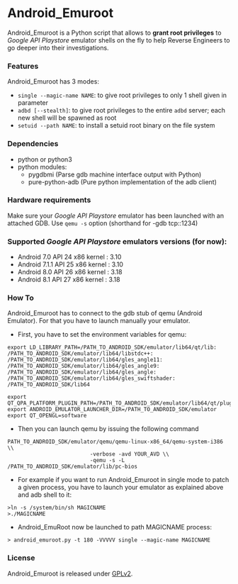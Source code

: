 # Android_Emuroot

Android_Emuroot is a Python script that allows to **grant root privileges** to
*Google API Playstore* emulator shells on the fly to help Reverse Engineers to
go deeper into their investigations.

### Features
Android_Emuroot has 3 modes:

* `single --magic-name NAME`:  to give root privileges to only 1 shell given in parameter
* `adbd [--stealth]`:  to give root privileges to the entire `adbd` server; each new shell will be spawned as root
* `setuid --path NAME`:  to install a setuid root binary on the file system

 
### Dependencies

* python or python3
* python modules:
	* pygdbmi (Parse gdb machine interface output with Python)
	* pure-python-adb (Pure python implementation of the adb client)

### Hardware requirements

Make sure your *Google API Playstore* emulator has been launched with an attached GDB. Use `qemu -s` option (shorthand for -gdb tcp::1234)

### Supported *Google API Playstore* emulators versions (for now):
* Android 7.0   API 24    x86 kernel : 3.10  
* Android 7.1.1 API 25    x86 kernel : 3.10
* Android 8.0   API 26    x86 kernel : 3.18
* Android 8.1   API 27    x86 kernel : 3.18

### How To 
Android_Emuroot has to connect to the gdb stub of qemu (Android Emulator).
For that you have to launch manually your emulator.

* First, you have to set the environment variables for qemu:

```
export LD_LIBRARY_PATH=/PATH_TO_ANDROID_SDK/emulator/lib64/qt/lib:
/PATH_TO_ANDROID_SDK/emulator/lib64/libstdc++:
/PATH_TO_ANDROID_SDK/emulator/lib64/gles_angle11:
/PATH_TO_ANDROID_SDK/emulator/lib64/gles_angle9:
/PATH_TO_ANDROID_SDK/emulator/lib64/gles_angle:
/PATH_TO_ANDROID_SDK/emulator/lib64/gles_swiftshader:
/PATH_TO_ANDROID_SDK/lib64

export QT_QPA_PLATFORM_PLUGIN_PATH=/PATH_TO_ANDROID_SDK/emulator/lib64/qt/plugins
export ANDROID_EMULATOR_LAUNCHER_DIR=/PATH_TO_ANDROID_SDK/emulator
export QT_OPENGL=software

```

* Then you can launch qemu by issuing the following command

```
PATH_TO_ANDROID_SDK/emulator/qemu/qemu-linux-x86_64/qemu-system-i386 \\
                          -verbose -avd YOUR_AVD \\
                          -qemu -s -L /PATH_TO_ANDROID_SDK/emulator/lib/pc-bios

```
* For example if you want to run Android_Emuroot in single mode to patch a given process, you have to
launch your emulator as explained above and adb shell to it:

```
>ln -s /system/bin/sh MAGICNAME 
>./MAGICNAME 
```
* Android_EmuRoot now be launched to path MAGICNAME process:

```
> android_emuroot.py -t 180 -VVVVV single --magic-name MAGICNAME
```



### License
Android_Emuroot is released under [GPLv2](https://github.com/airbus-seclab/android_emuroot/blob/master/LICENSE.md).
